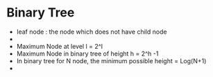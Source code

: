 # Binary Tree
- leaf node : the node which does not have child node 
- 
- Maximum Node at level l = 2^l
- Maximum Node in binary tree of height h  = 2^h -1 
- In binary tree for N node, the minimum possible height  = Log(N+1)
- 